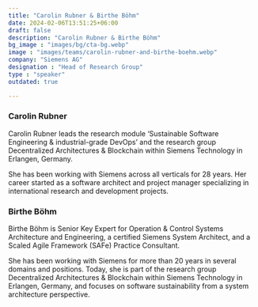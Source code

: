 ```yaml
---
title: "Carolin Rubner & Birthe Böhm"
date: 2024-02-06T13:51:25+06:00
draft: false
description: "Carolin Rubner & Birthe Böhm"
bg_image : "images/bg/cta-bg.webp"
image : "images/teams/carolin-rubner-and-birthe-boehm.webp"
company: "Siemens AG"
designation : "Head of Research Group"
type : "speaker"
outdated: true

---
```


### Carolin Rubner
Carolin Rubner leads the research module ‘Sustainable Software Engineering & industrial-grade DevOps’ and the research group Decentralized Architectures & Blockchain within Siemens Technology in Erlangen, Germany. 

She has been working with Siemens across all verticals for 28 years. Her career started as a software architect and project manager specializing in international research and development projects. 

### Birthe Böhm
Birthe Böhm is Senior Key Expert for Operation & Control Systems Architecture and Engineering, a certified Siemens System Architect, and a Scaled Agile Framework (SAFe) Practice Consultant. 

She has been working with Siemens for more than 20 years in several domains and positions. Today, she is part of the research group Decentralized Architectures & Blockchain within Siemens Technology in Erlangen, Germany, and focuses on software sustainability from a system architecture perspective.
